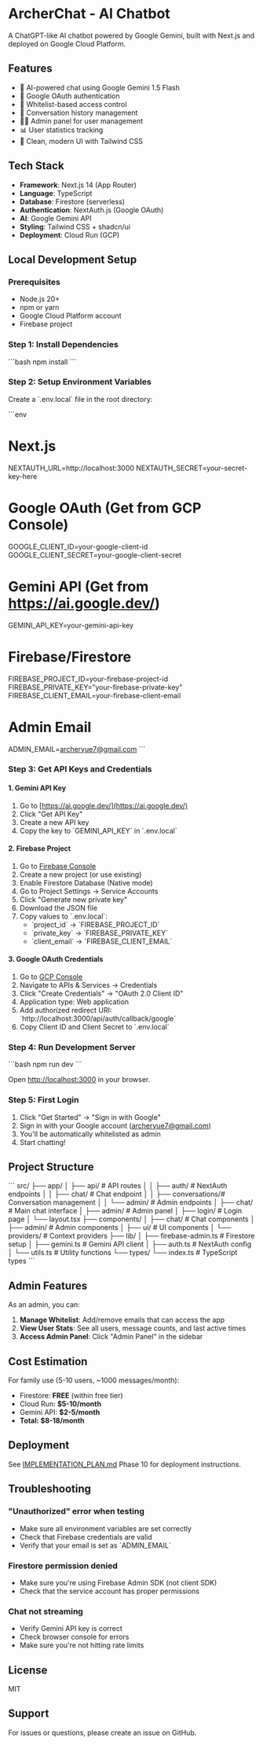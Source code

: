 # ArcherChat - AI Chatbot

A ChatGPT-like AI chatbot powered by Google Gemini, built with Next.js and deployed on Google Cloud Platform.

## Features

- 🤖 AI-powered chat using Google Gemini 1.5 Flash
- 🔐 Google OAuth authentication
- 👥 Whitelist-based access control
- 💬 Conversation history management
- 👨‍💼 Admin panel for user management
- 📊 User statistics tracking
- 🎨 Clean, modern UI with Tailwind CSS

## Tech Stack

- **Framework**: Next.js 14 (App Router)
- **Language**: TypeScript
- **Database**: Firestore (serverless)
- **Authentication**: NextAuth.js (Google OAuth)
- **AI**: Google Gemini API
- **Styling**: Tailwind CSS + shadcn/ui
- **Deployment**: Cloud Run (GCP)

## Local Development Setup

### Prerequisites

- Node.js 20+
- npm or yarn
- Google Cloud Platform account
- Firebase project

### Step 1: Install Dependencies

\`\`\`bash
npm install
\`\`\`

### Step 2: Setup Environment Variables

Create a \`.env.local\` file in the root directory:

\`\`\`env
# Next.js
NEXTAUTH_URL=http://localhost:3000
NEXTAUTH_SECRET=your-secret-key-here

# Google OAuth (Get from GCP Console)
GOOGLE_CLIENT_ID=your-google-client-id
GOOGLE_CLIENT_SECRET=your-google-client-secret

# Gemini API (Get from https://ai.google.dev/)
GEMINI_API_KEY=your-gemini-api-key

# Firebase/Firestore
FIREBASE_PROJECT_ID=your-firebase-project-id
FIREBASE_PRIVATE_KEY="your-firebase-private-key"
FIREBASE_CLIENT_EMAIL=your-firebase-client-email

# Admin Email
ADMIN_EMAIL=archeryue7@gmail.com
\`\`\`

### Step 3: Get API Keys and Credentials

#### 1. Gemini API Key
1. Go to [https://ai.google.dev/](https://ai.google.dev/)
2. Click "Get API Key"
3. Create a new API key
4. Copy the key to \`GEMINI_API_KEY\` in \`.env.local\`

#### 2. Firebase Project
1. Go to [Firebase Console](https://console.firebase.google.com/)
2. Create a new project (or use existing)
3. Enable Firestore Database (Native mode)
4. Go to Project Settings → Service Accounts
5. Click "Generate new private key"
6. Download the JSON file
7. Copy values to \`.env.local\`:
   - \`project_id\` → \`FIREBASE_PROJECT_ID\`
   - \`private_key\` → \`FIREBASE_PRIVATE_KEY\`
   - \`client_email\` → \`FIREBASE_CLIENT_EMAIL\`

#### 3. Google OAuth Credentials
1. Go to [GCP Console](https://console.cloud.google.com/)
2. Navigate to APIs & Services → Credentials
3. Click "Create Credentials" → "OAuth 2.0 Client ID"
4. Application type: Web application
5. Add authorized redirect URI: \`http://localhost:3000/api/auth/callback/google\`
6. Copy Client ID and Client Secret to \`.env.local\`

### Step 4: Run Development Server

\`\`\`bash
npm run dev
\`\`\`

Open [http://localhost:3000](http://localhost:3000) in your browser.

### Step 5: First Login

1. Click "Get Started" → "Sign in with Google"
2. Sign in with your Google account (archeryue7@gmail.com)
3. You'll be automatically whitelisted as admin
4. Start chatting!

## Project Structure

\`\`\`
src/
├── app/
│   ├── api/              # API routes
│   │   ├── auth/         # NextAuth endpoints
│   │   ├── chat/         # Chat endpoint
│   │   ├── conversations/# Conversation management
│   │   └── admin/        # Admin endpoints
│   ├── chat/             # Main chat interface
│   ├── admin/            # Admin panel
│   ├── login/            # Login page
│   └── layout.tsx
├── components/
│   ├── chat/             # Chat components
│   ├── admin/            # Admin components
│   ├── ui/               # UI components
│   └── providers/        # Context providers
├── lib/
│   ├── firebase-admin.ts # Firestore setup
│   ├── gemini.ts         # Gemini API client
│   ├── auth.ts           # NextAuth config
│   └── utils.ts          # Utility functions
└── types/
    └── index.ts          # TypeScript types
\`\`\`

## Admin Features

As an admin, you can:

1. **Manage Whitelist**: Add/remove emails that can access the app
2. **View User Stats**: See all users, message counts, and last active times
3. **Access Admin Panel**: Click "Admin Panel" in the sidebar

## Cost Estimation

For family use (5-10 users, ~1000 messages/month):

- Firestore: **FREE** (within free tier)
- Cloud Run: **$5-10/month**
- Gemini API: **$2-5/month**
- **Total: $8-18/month**

## Deployment

See [IMPLEMENTATION_PLAN.md](./IMPLEMENTATION_PLAN.md) Phase 10 for deployment instructions.

## Troubleshooting

### "Unauthorized" error when testing
- Make sure all environment variables are set correctly
- Check that Firebase credentials are valid
- Verify that your email is set as \`ADMIN_EMAIL\`

### Firestore permission denied
- Make sure you're using Firebase Admin SDK (not client SDK)
- Check that the service account has proper permissions

### Chat not streaming
- Verify Gemini API key is correct
- Check browser console for errors
- Make sure you're not hitting rate limits

## License

MIT

## Support

For issues or questions, please create an issue on GitHub.
